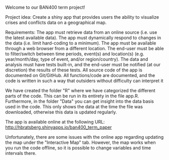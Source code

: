 Welcome to our BAN400 term project!

Project idea:
Create a shiny app that provides users the ability to visualize crises and conflicts data on a geographical map.

Requirements:
The app must retrieve data from an online source (i.e. use the latest available data).
The app must dynamically respond to changes in the data (i.e. limit hard-coding to a minimum).
The app must be available through a web browser from a different location.
The end-user must be able to filter/switch between time periods, event(s) and location(s) (e.g. year/month/day, type of event, and/or region/country).
The data and analysis must have tests built-in, and the end-user must be notified (at our discretion) the results of these tests.
All source code of the app is documented on Git/GitHub.
All functions/code are documented, and the code is written in such a way that outsiders without difficulty can interpret it

We have created the folder "R" where we have categorized the different parts of the code. This can be run in its entirety in the file app.R. Furthermore, in the folder "Data" you can get insight into the data basis used in the code. This only shows the data at the time the file was downloaded, otherwise this data is updated regularly.

The app is available online at the following URL: http://hbratsberg.shinyapps.io/ban400_term_paper

Unfortunately, there are some issues with the online app regarding updating the map under the "Interactive Map" tab. However, the map works when you run the code offline, so it is possible to change variables and time intervals there.
